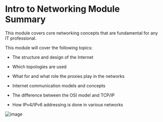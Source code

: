 <h1> <strong> Intro to Networking Module Summary </h1> </strong>

This module covers core networking concepts that are fundamental for any IT professional.

This module will cover the following topics:

   <ul> <li> The structure and design of the Internet </ul> </li>
   <ul> <li>  Which topologies are used</ul> </li>
   <ul> <li>  What for and what role the proxies play in the networks</ul> </li>
   <ul> <li>  Internet communication models and concepts</ul> </li>
   <ul> <li>  The difference between the OSI model and TCP/IP</ul> </li>
   <ul> <li>  How IPv4/IPv6 addressing is done in various networks </ul> </li>


![image](https://user-images.githubusercontent.com/104815254/227005852-25cc40ad-89d7-46fb-a582-163baec4caeb.png)
